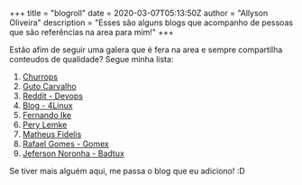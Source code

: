 +++
title = "blogroll"
date = 2020-03-07T05:13:50Z
author = "Allyson Oliveira"
description = "Esses são alguns blogs que acompanho de pessoas que são referências na area para mim!"
+++

Estão afim de seguir uma galera que é fera na area e sempre compartilha conteudos de qualidade? Segue minha lista: 

1. [Churrops](https://churrops.io/)
2. [Guto Carvalho](http://gutocarvalho.net/blog/)
3. [Reddit - Devops](https://www.reddit.com/r/devops/)
4. [Blog - 4Linux](https://blog.4linux.com.br/)
5. [Fernando Ike](https://www.fernandoike.com/)
6. [Pery Lemke](https://www.perylemke.com/)
7. [Matheus Fidelis](https://www.nanoshots.com.br/)
8. [Rafael Gomes - Gomex](https://gomex.me/)
9. [Jeferson Noronha - Badtux](https://www.linuxtips.io/)

Se tiver mais alguém aqui, me passa o blog que eu adiciono! :D 